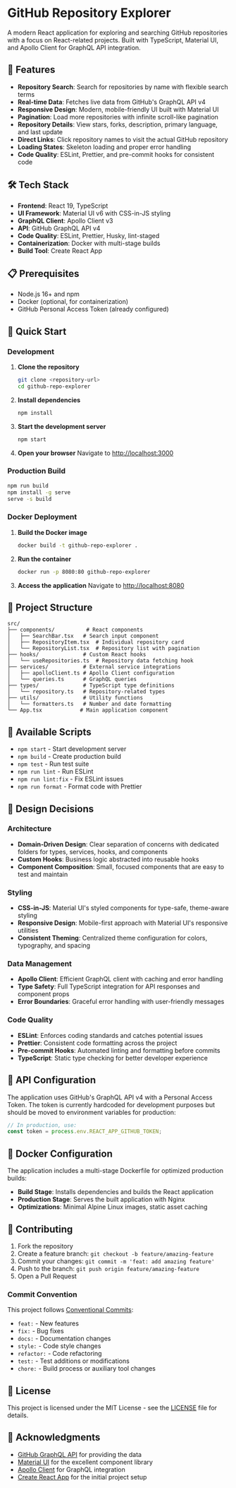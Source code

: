 # GitHub Repository Explorer

A modern React application for exploring and searching GitHub repositories with a focus on React-related projects. Built with TypeScript, Material UI, and Apollo Client for GraphQL API integration.

## 🚀 Features

- **Repository Search**: Search for repositories by name with flexible search terms
- **Real-time Data**: Fetches live data from GitHub's GraphQL API v4
- **Responsive Design**: Modern, mobile-friendly UI built with Material UI
- **Pagination**: Load more repositories with infinite scroll-like pagination
- **Repository Details**: View stars, forks, description, primary language, and last update
- **Direct Links**: Click repository names to visit the actual GitHub repository
- **Loading States**: Skeleton loading and proper error handling
- **Code Quality**: ESLint, Prettier, and pre-commit hooks for consistent code

## 🛠️ Tech Stack

- **Frontend**: React 19, TypeScript
- **UI Framework**: Material UI v6 with CSS-in-JS styling
- **GraphQL Client**: Apollo Client v3
- **API**: GitHub GraphQL API v4
- **Code Quality**: ESLint, Prettier, Husky, lint-staged
- **Containerization**: Docker with multi-stage builds
- **Build Tool**: Create React App

## 📋 Prerequisites

- Node.js 16+ and npm
- Docker (optional, for containerization)
- GitHub Personal Access Token (already configured)

## 🚀 Quick Start

### Development

1. **Clone the repository**
   ```bash
   git clone <repository-url>
   cd github-repo-explorer
   ```

2. **Install dependencies**
   ```bash
   npm install
   ```

3. **Start the development server**
   ```bash
   npm start
   ```

4. **Open your browser**
   Navigate to [http://localhost:3000](http://localhost:3000)

### Production Build

```bash
npm run build
npm install -g serve
serve -s build
```

### Docker Deployment

1. **Build the Docker image**
   ```bash
   docker build -t github-repo-explorer .
   ```

2. **Run the container**
   ```bash
   docker run -p 8080:80 github-repo-explorer
   ```

3. **Access the application**
   Navigate to [http://localhost:8080](http://localhost:8080)

## 📁 Project Structure

```
src/
├── components/          # React components
│   ├── SearchBar.tsx   # Search input component
│   ├── RepositoryItem.tsx  # Individual repository card
│   └── RepositoryList.tsx  # Repository list with pagination
├── hooks/              # Custom React hooks
│   └── useRepositories.ts  # Repository data fetching hook
├── services/           # External service integrations
│   ├── apolloClient.ts # Apollo Client configuration
│   └── queries.ts      # GraphQL queries
├── types/              # TypeScript type definitions
│   └── repository.ts   # Repository-related types
├── utils/              # Utility functions
│   └── formatters.ts   # Number and date formatting
└── App.tsx            # Main application component
```

## 🔧 Available Scripts

- `npm start` - Start development server
- `npm build` - Create production build
- `npm test` - Run test suite
- `npm run lint` - Run ESLint
- `npm run lint:fix` - Fix ESLint issues
- `npm run format` - Format code with Prettier

## 🎨 Design Decisions

### Architecture
- **Domain-Driven Design**: Clear separation of concerns with dedicated folders for types, services, hooks, and components
- **Custom Hooks**: Business logic abstracted into reusable hooks
- **Component Composition**: Small, focused components that are easy to test and maintain

### Styling
- **CSS-in-JS**: Material UI's styled components for type-safe, theme-aware styling
- **Responsive Design**: Mobile-first approach with Material UI's responsive utilities
- **Consistent Theming**: Centralized theme configuration for colors, typography, and spacing

### Data Management
- **Apollo Client**: Efficient GraphQL client with caching and error handling
- **Type Safety**: Full TypeScript integration for API responses and component props
- **Error Boundaries**: Graceful error handling with user-friendly messages

### Code Quality
- **ESLint**: Enforces coding standards and catches potential issues
- **Prettier**: Consistent code formatting across the project
- **Pre-commit Hooks**: Automated linting and formatting before commits
- **TypeScript**: Static type checking for better developer experience

## 🔑 API Configuration

The application uses GitHub's GraphQL API v4 with a Personal Access Token. The token is currently hardcoded for development purposes but should be moved to environment variables for production:

```typescript
// In production, use:
const token = process.env.REACT_APP_GITHUB_TOKEN;
```

## 🐳 Docker Configuration

The application includes a multi-stage Dockerfile for optimized production builds:

- **Build Stage**: Installs dependencies and builds the React application
- **Production Stage**: Serves the built application with Nginx
- **Optimizations**: Minimal Alpine Linux images, static asset caching

## 🤝 Contributing

1. Fork the repository
2. Create a feature branch: `git checkout -b feature/amazing-feature`
3. Commit your changes: `git commit -m 'feat: add amazing feature'`
4. Push to the branch: `git push origin feature/amazing-feature`
5. Open a Pull Request

### Commit Convention

This project follows [Conventional Commits](https://www.conventionalcommits.org/):

- `feat:` - New features
- `fix:` - Bug fixes
- `docs:` - Documentation changes
- `style:` - Code style changes
- `refactor:` - Code refactoring
- `test:` - Test additions or modifications
- `chore:` - Build process or auxiliary tool changes

## 📝 License

This project is licensed under the MIT License - see the [LICENSE](LICENSE) file for details.

## 🙏 Acknowledgments

- [GitHub GraphQL API](https://docs.github.com/en/graphql) for providing the data
- [Material UI](https://mui.com/) for the excellent component library
- [Apollo Client](https://www.apollographql.com/docs/react/) for GraphQL integration
- [Create React App](https://create-react-app.dev/) for the initial project setup
